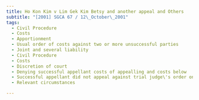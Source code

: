 ```yaml
---
title: Ho Kon Kim v Lim Gek Kim Betsy and another appeal and Others
subtitle: "[2001] SGCA 67 / 12\_October\_2001"
tags:
  - Civil Procedure
  - Costs
  - Apportionment
  - Usual order of costs against two or more unsuccessful parties
  - Joint and several liability
  - Civil Procedure
  - Costs
  - Discretion of court
  - Denying successful appellant costs of appealling and costs below
  - Successful appellant did not appeal against trial judge\'s order on costs
  - Relevant circumstances

---
```


